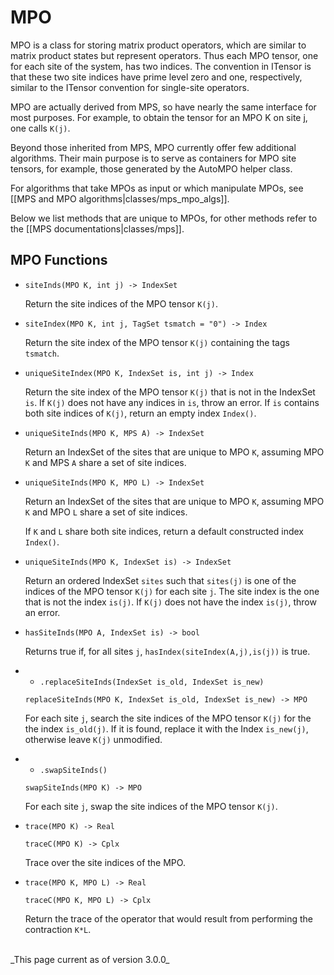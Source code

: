 # MPO

MPO is a class for storing matrix product operators, which are similar to matrix product states but 
represent operators. Thus each MPO tensor, one for each site of the system, has two indices. The 
convention in ITensor is that these two site indices have prime level zero and one, respectively,
similar to the ITensor convention for single-site operators.

MPO are actually derived from MPS, so have nearly the same interface for
most purposes. For example, to obtain the tensor for an MPO K on site j, one calls `K(j)`.

Beyond those inherited from MPS, MPO currently offer few additional algorithms.
Their main purpose is to serve as containers for MPO site tensors, for example, those generated
by the AutoMPO helper class.

For algorithms that take MPOs as input or which manipulate MPOs, see [[MPS and MPO algorithms|classes/mps_mpo_algs]].

Below we list methods that are unique to MPOs, for other methods refer to the [[MPS documentations|classes/mps]].

## MPO Functions

* `siteInds(MPO K, int j) -> IndexSet`

  Return the site indices of the MPO tensor `K(j)`.

* `siteIndex(MPO K, int j, TagSet tsmatch = "0") -> Index`

  Return the site index of the MPO tensor `K(j)` containing the tags `tsmatch`.

* `uniqueSiteIndex(MPO K, IndexSet is, int j) -> Index`

  Return the site index of the MPO tensor `K(j)` that is not in the IndexSet `is`. 
  If `K(j)` does not have any indices in `is`, throw an error. If `is` contains both
  site indices of `K(j)`, return an empty index `Index()`.

* `uniqueSiteInds(MPO K, MPS A) -> IndexSet`

  Return an IndexSet of the sites that are unique to MPO `K`, assuming MPO `K` and MPS `A` share
  a set of site indices.

* `uniqueSiteInds(MPO K, MPO L) -> IndexSet`

  Return an IndexSet of the sites that are unique to MPO `K`, assuming MPO `K` and MPO `L` share
  a set of site indices.

  If `K` and `L` share both site indices, return a default constructed index `Index()`.

* `uniqueSiteInds(MPO K, IndexSet is) -> IndexSet`

  Return an ordered IndexSet `sites` such that `sites(j)` is one of the indices of the MPO tensor
  `K(j)` for each site `j`. The site index is the one that is not the index `is(j)`. If `K(j)` does
  not have the index `is(j)`, throw an error.

* `hasSiteInds(MPO A, IndexSet is) -> bool`

  Returns true if, for all sites `j`, `hasIndex(siteIndex(A,j),is(j))` is true.

* * `.replaceSiteInds(IndexSet is_old, IndexSet is_new)`

  `replaceSiteInds(MPO K, IndexSet is_old, IndexSet is_new) -> MPO`

  For each site `j`, search the site indices of the MPO tensor `K(j)` for the the index `is_old(j)`.
  If it is found, replace it with the Index `is_new(j)`, otherwise leave `K(j)` unmodified.

* * `.swapSiteInds()`

  `swapSiteInds(MPO K) -> MPO`

  For each site `j`, swap the site indices of the MPO tensor `K(j)`.

* `trace(MPO K) -> Real`

  `traceC(MPO K) -> Cplx`

  Trace over the site indices of the MPO.

* `trace(MPO K, MPO L) -> Real`
  
  `traceC(MPO K, MPO L) -> Cplx`

  Return the trace of the operator that would result from performing the contraction `K*L`.

<br/>
_This page current as of version 3.0.0_

